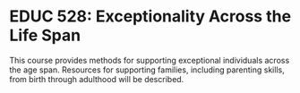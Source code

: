 # EDUC 528: Exceptionality Across the Life Span

This course provides methods for supporting exceptional individuals across the age span. Resources for supporting families, including parenting skills, from birth through adulthood will be described.